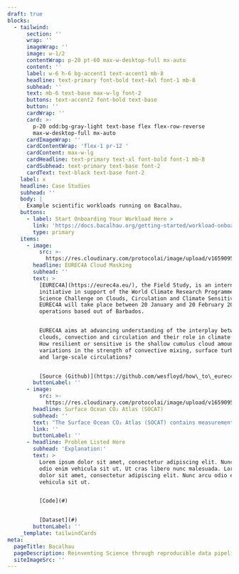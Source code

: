 ```yaml
---
draft: true
blocks:
  - tailwind:
      section: ''
      wrap: ''
      imageWrap: ''
      image: w-1/2
      contentWrap: p-20 pt-60 max-w-desktop-full mx-auto
      content: ''
      label: w-6 h-6 bg-accent1 text-accent1 mb-8
      headline: text-primary font-bold text-4xl font-1 mb-8
      subhead: ''
      text: mb-6 text-base max-w-lg font-2
      buttons: text-accent2 font-bold text-base
      button: ''
      cardWrap: ''
      card: >-
        p-20 odd:bg-gray-light text-base flex flex-row-reverse
        max-w-desktop-full mx-auto
      cardImageWrap: ''
      cardContentWrap: 'flex-1 pr-12 '
      cardContent: max-w-lg
      cardHeadline: text-primary text-xl font-bold font-1 mb-8
      cardSubhead: text-primary text-base font-2
      cardText: text-black text-base font-2
    label: x
    headline: Case Studies
    subhead: ''
    body: |
      Example scientific workloads running on Bacalhau.
    buttons:
      - label: Start Onboarding Your Workload Here >
        link: 'https://docs.bacalhau.org/getting-started/workload-onboarding/'
        type: primary
    items:
      - image:
          src: >-
            https://res.cloudinary.com/protocolai/image/upload/v1659095159/bacalhau/bacalhau-eurec4a_kraedg.png
        headline: EUREC4A Cloud Masking
        subhead: ''
        text: >
          [EUREC4A](https://eurec4a.eu/), the Field Study, is an international
          initiative in support of the World Climate Research Programme's Grand
          Science Challenge on Clouds, Circulation and Climate Sensitivity.
          EUREC4A will take place between 20 January and 20 February 2020 with
          operations based out of Barbados.


          EUREC4A aims at advancing understanding of the interplay between
          clouds, convection and circulation and their role in climate change:
          How resilient or sensitive is the shallow cumulus cloud amount to
          variations in the strength of convective mixing, surface turbulence
          and large-scale circulations?


          [Source (Github)](https://github.com/wesfloyd/how\_to\_eurec4a)
        buttonLabel: ''
      - image:
          src: >-
            https://res.cloudinary.com/protocolai/image/upload/v1659095485/bacalhau/bacalhau-socat_isdgud.png
        headline: Surface Ocean CO₂ Atlas (SOCAT)
        subhead: ''
        text: "The Surface Ocean CO₂ Atlas (SOCAT) contains measurements of the\_[fugacity](https://en.wikipedia.org/wiki/Fugacity)\_of CO2 in seawater around the globe. But in order to calculate how much carbon the ocean is taking up from the atmosphere, these measurements need to be converted to partial pressure of CO2.&#x20;\n\nWe convert the units by combining measurements of the surface temperature and fugacity. Python libraries (xarray, pandas, numpy) and the pyseaflux package facilitate this process.\n\n[Source (Github)](https://github.com/wesfloyd/bacalhau\\_socat\\_test)\n\n[Demo (Youtube)](https://www.youtube.com/watch?v=t2AHD8yJhLY)\n"
        link: ''
        buttonLabel: ''
      - headline: Problem Listed Here
        subhead: 'Explanation:'
        text: >
          Lorem ipsum dolor sit amet, consectetur adipiscing elit. Nunc arcu
          odio enim vehicula sit ut. Ut cras libero nunc malesuada. Lorem ipsum
          dolor sit amet, consectetur adipiscing elit. Nunc arcu odio enim
          vehicula sit ut.


          [Code](#)


          [Dataset](#)
        buttonLabel: ''
    _template: tailwindCards
meta:
  pageTitle: Bacalhau
  pageDescription: Reinventing Science through reproducible data pipelines
  siteImageSrc: ''
---
```


